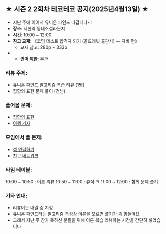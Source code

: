 ## ★ 시즌 2 2회차 테코테코 공지(2025년4월13일) ★
- 지난 주에 이어서 유니온 파인드 나갑니다~!
- **장소**: 서현역 동네소셜라운지
- **시간**: 10:00 ~ 12:00
- **참고 교재**: 《코딩 테스트 합격자 되기 (골드래빗 출판사) — 자바 편》
  - 교재 참고: 280p ~ 333p
- - **언어 제한**: 무관

### 리뷰 주제:
- 유니온 파인드 알고리즘 복습 리뷰 (1명)
- 집합의 표현 문제 풀이 (건님)


### 풀어올 문제:
- [집합의 표현](https://www.acmicpc.net/problem/1717)
- [여행 가자](https://www.acmicpc.net/problem/1976)


### 모임에서 풀 문제:
- [섬 연결하기](https://school.programmers.co.kr/learn/courses/30/lessons/42861)
- [친구 네트워크](https://www.acmicpc.net/problem/4195)


### 타임 테이블:
10:00 ~ 10:50 : 이론 리뷰
10:50 ~ 11:00 : 휴식 ㅋ
11:00 ~ 12:00 : 함께 문제 풀기


### 기타 안내:
- 리뷰어는 내일 중 지정
- 유니온 파인드라는 알고리즘 특성상 이론을 모르면 풀기가 좀 힘들어요
- 그래서 지난 주 참가 못하신 분들을 위해 이론 복습 리뷰하는 시간을 간단히 넣었습니다
